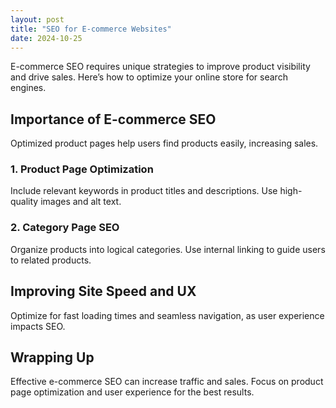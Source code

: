 ```yaml
---
layout: post
title: "SEO for E-commerce Websites"
date: 2024-10-25
---
```


E-commerce SEO requires unique strategies to improve product visibility and drive sales. Here’s how to optimize your online store for search engines.

## Importance of E-commerce SEO

Optimized product pages help users find products easily, increasing sales.

### 1. Product Page Optimization

Include relevant keywords in product titles and descriptions. Use high-quality images and alt text.

### 2. Category Page SEO

Organize products into logical categories. Use internal linking to guide users to related products.

## Improving Site Speed and UX

Optimize for fast loading times and seamless navigation, as user experience impacts SEO.

## Wrapping Up

Effective e-commerce SEO can increase traffic and sales. Focus on product page optimization and user experience for the best results.
